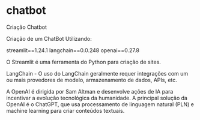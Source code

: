 # chatbot
Criação Chatbot

Criação de um ChatBot Utilizando:

streamlit==1.24.1
langchain==0.0.248
openai==0.27.8

O Streamlit é uma ferramenta do Python para criação de sites.

LangChain - O uso do LangChain geralmente requer integrações com um ou mais provedores de modelo, armazenamento de dados, APIs, etc.

A OpenAI é dirigida por Sam Altman e desenvolve ações de IA para incentivar a evolução tecnológica da humanidade. 
A principal solução da OpenAI é o ChatGPT, que usa processamento de linguagem natural (PLN) e machine learning
para criar conteúdos textuais.
